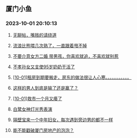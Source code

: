 ## 厦门小鱼 
### 2023-10-01 20:10:13

1. [无聊帖，嘴贱的请绕道](http://bbs.xmfish.com/read-htm-tid-18081557.html)

2. [流浪比熊喂几次熟了，一直跟着甩不掉](http://bbs.xmfish.com/read-htm-tid-18081548.html)

3. [不要介意女方二婚 带男孩，你喜欢就追，不喜欢就别惹](http://bbs.xmfish.com/read-htm-tid-18081580.html)

4. [不孝孙女又支使95岁奶奶干活了](http://bbs.xmfish.com/read-htm-tid-18081643.html)

5. [[10-01]租房到期要搬走，房东的做法很让人心寒。。。。。。。。。。。](http://bbs.xmfish.com/read-htm-tid-18081715.html)

6. [这样的男人到底是输了还是赢了？](http://bbs.xmfish.com/read-htm-tid-18081501.html)

7. [[10-01]救市一个月又痿了](http://bbs.xmfish.com/read-htm-tid-18081712.html)

8. [白鹭女神灯光秀表演](http://bbs.xmfish.com/read-htm-tid-18081512.html)

9. [隔壁宝来一个中年妇女，每次遇到旁边男的都不一样](http://bbs.xmfish.com/read-htm-tid-18081509.html)

10. [能不能戳破厦门房地产的泡泡？](http://bbs.xmfish.com/read-htm-tid-18081723.html)

